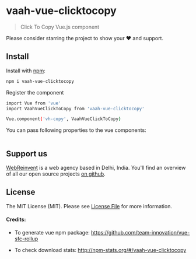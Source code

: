 # vaah-vue-clicktocopy

> Click To Copy Vue.js component

Please consider starring the project to show your :heart: and support.


## Install

Install with [npm](https://www.npmjs.com/):

```sh
npm i vaah-vue-clicktocopy
```

Register the component

```sh
import Vue from 'vue'
import VaahVueClickToCopy from 'vaah-vue-clicktocopy'

Vue.component('vh-copy', VaahVueClickToCopy)
```

You can pass following properties to the vue components:

```html

```


## Support us

[WebReinvent](https://www.webreinvent.com) is a web agency based in Delhi, India. You'll find an overview of all our open source projects [on github](https://github.com/webreinvent).

## License

The MIT License (MIT). Please see [License File](LICENSE) for more information.

#### Credits:
- To generate vue npm package:
https://github.com/team-innovation/vue-sfc-rollup

- To check download stats:
http://npm-stats.org/#/vaah-vue-clicktocopy